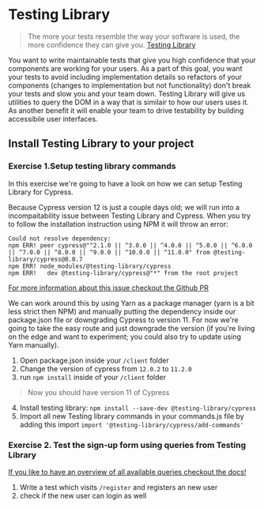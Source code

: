# Testing Library
> The more your tests resemble the way your software is used, the more confidence they can give you.
[Testing Library](https://testing-library.com/docs/cypress-testing-library/intro/)

You want to write maintainable tests that give you high confidence that your components are working for your users. As a part of this goal, you want your tests to avoid including implementation details so refactors of your components (changes to implementation but not functionality) don't break your tests and slow you and your team down. Testing Library will give us utilities to query the DOM in a way that is similair to how our users uses it. As another benefit it will enable your team to drive testability by building accessibile user interfaces.

## Install Testing Library to your project



### Exercise 1.Setup testing library commands
In this exercise we're going to have a look on how we can setup Testing Library for Cypress. 

Because Cypress version 12 is just a couple days old; we will run into a incompaitability issue between Testing Library and Cypress. When you try to follow the installation instruction using NPM it will throw an error: 
```
Could not resolve dependency:
npm ERR! peer cypress@"^2.1.0 || ^3.0.0 || ^4.0.0 || ^5.0.0 || ^6.0.0 || ^7.0.0 || ^8.0.0 || ^9.0.0 || ^10.0.0 || ^11.0.0" from @testing-library/cypress@8.0.7
npm ERR! node_modules/@testing-library/cypress
npm ERR!   dev @testing-library/cypress@"*" from the root project
```
[For more information about this issue checkout the Github PR](https://github.com/testing-library/cypress-testing-library/pull/238)

We can work around this by using Yarn as a package manager (yarn is a bit less strict then NPM) and manually putting the dependency inside our package.json file or downgrading Cypress to version 11. For now we're going to take the easy route and just downgrade the version (if you're living on the edge and want to experiment; you could also try to update using Yarn manually).

1. Open package.json inside your `/client` folder
2. Change the version of cypress from `12.0.2` to `11.2.0`
3. run `npm install` inside of your `/client` folder
> Now you should have version 11 of Cypress

4. Install testing library: `npm install --save-dev @testing-library/cypress`
5. Import all new Testing library commands in your commands.js file by adding this import `import '@testing-library/cypress/add-commands'`

### Exercise 2. Test the sign-up form using queries from Testing Library
[If you like to have an overview of all available queries checkout the docs!](https://testing-library.com/docs/queries/about)

1. Write a test which visits `/register` and registers an new user
2. check if the new user can login as well

